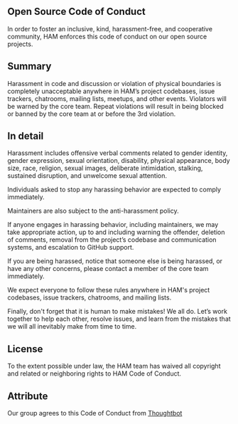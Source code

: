 ## Open Source Code of Conduct
In order to foster an inclusive, kind, harassment-free, and cooperative community, HAM enforces this code of conduct on our open source projects.

## Summary
Harassment in code and discussion or violation of physical boundaries is completely unacceptable anywhere in HAM’s project codebases, issue trackers, chatrooms, mailing lists, meetups, and other events. Violators will be warned by the core team. Repeat violations will result in being blocked or banned by the core team at or before the 3rd violation.

## In detail
Harassment includes offensive verbal comments related to gender identity, gender expression, sexual orientation, disability, physical appearance, body size, race, religion, sexual images, deliberate intimidation, stalking, sustained disruption, and unwelcome sexual attention.

Individuals asked to stop any harassing behavior are expected to comply immediately.

Maintainers are also subject to the anti-harassment policy.

If anyone engages in harassing behavior, including maintainers, we may take appropriate action, up to and including warning the offender, deletion of comments, removal from the project’s codebase and communication systems, and escalation to GitHub support.

If you are being harassed, notice that someone else is being harassed, or have any other concerns, please contact a member of the core team immediately.

We expect everyone to follow these rules anywhere in HAM's project codebases, issue trackers, chatrooms, and mailing lists.

Finally, don't forget that it is human to make mistakes! We all do. Let’s work together to help each other, resolve issues, and learn from the mistakes that we will all inevitably make from time to time.

## License
To the extent possible under law, the HAM team has waived all copyright and related or neighboring rights to HAM Code of Conduct.

## Attribute
Our group agrees to this Code of Conduct from [Thoughtbot](https://thoughtbot.com/open-source-code-of-conduct)
